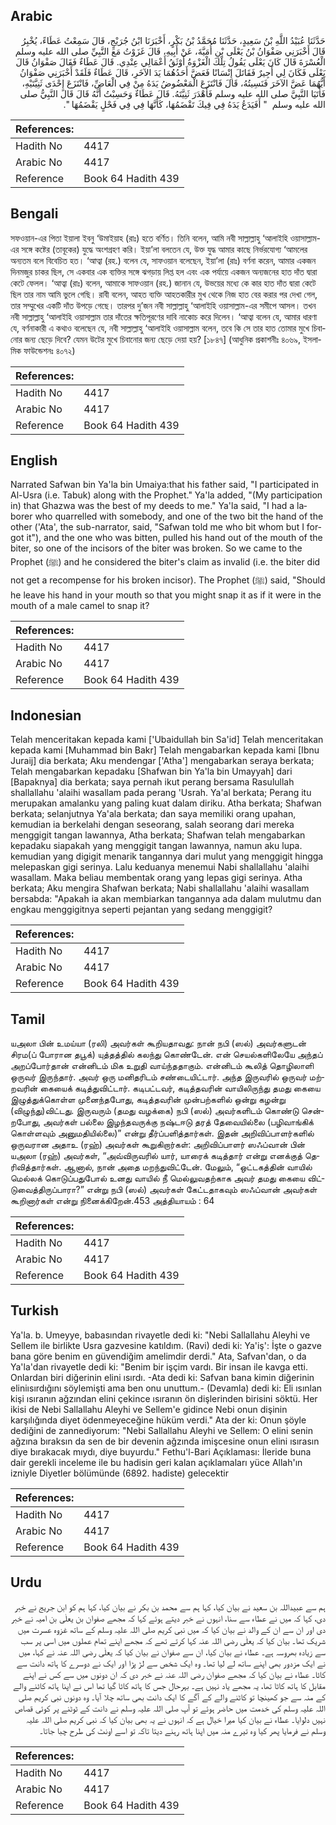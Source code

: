 ## Arabic


<div dir="rtl" lang="ar" style={{fontSize:'larger',backgroundColor:'#f8f9fa',padding:20}}>
حَدَّثَنَا عُبَيْدُ اللَّهِ بْنُ سَعِيدٍ، حَدَّثَنَا مُحَمَّدُ بْنُ بَكْرٍ، أَخْبَرَنَا ابْنُ جُرَيْجٍ، قَالَ سَمِعْتُ عَطَاءً، يُخْبِرُ قَالَ أَخْبَرَنِي صَفْوَانُ بْنُ يَعْلَى بْنِ أُمَيَّةَ، عَنْ أَبِيهِ، قَالَ غَزَوْتُ مَعَ النَّبِيِّ صلى الله عليه وسلم الْعُسْرَةَ قَالَ كَانَ يَعْلَى يَقُولُ تِلْكَ الْغَزْوَةُ أَوْثَقُ أَعْمَالِي عِنْدِي‏.‏ قَالَ عَطَاءٌ فَقَالَ صَفْوَانُ قَالَ يَعْلَى فَكَانَ لِي أَجِيرٌ فَقَاتَلَ إِنْسَانًا فَعَضَّ أَحَدُهُمَا يَدَ الآخَرِ، قَالَ عَطَاءٌ فَلَقَدْ أَخْبَرَنِي صَفْوَانُ أَيُّهُمَا عَضَّ الآخَرَ فَنَسِيتُهُ، قَالَ فَانْتَزَعَ الْمَعْضُوضُ يَدَهُ مِنْ فِي الْعَاضِّ، فَانْتَزَعَ إِحْدَى ثَنِيَّتَيْهِ، فَأَتَيَا النَّبِيَّ صلى الله عليه وسلم فَأَهْدَرَ ثَنِيَّتَهُ‏.‏ قَالَ عَطَاءٌ وَحَسِبْتُ أَنَّهُ قَالَ قَالَ النَّبِيُّ صلى الله عليه وسلم ‏ "‏ أَفَيَدَعُ يَدَهُ فِي فِيكَ تَقْضَمُهَا، كَأَنَّهَا فِي فِي فَحْلٍ يَقْضَمُهَا ‏"‏‏.‏
</div>
<div style={{backgroundColor:'#f8f9fa',padding:20, marginBottom: 10}}><table> <thead> <tr> <th>References:</th> <th></th> </tr> </thead> <tbody><tr><td>Hadith No</td><td>4417</td></tr><tr><td>Arabic No</td><td>4417</td></tr><tr><td>Reference</td><td>Book 64 Hadith 439</td></tr></tbody></table></div>

## Bengali


<div dir="ltr" lang="bn" style={{fontSize:'larger',backgroundColor:'#f8f9fa',padding:20}}>
সফওয়ান-এর পিতা ইয়ালা ইবনু ‘উমাইয়াহ (রাঃ) হতে বর্ণিত। তিনি বলেন, আমি নবী সাল্লাল্লাহু ‘আলাইহি ওয়াসাল্লাম-এর সঙ্গে কষ্টের (তাবূকের) যুদ্ধে অংশগ্রহণ করি। ইয়া’লা বলতেন যে, উক্ত যুদ্ধ আমার কাছে নির্ভরযোগ্য ‘আমলের অন্যতম বলে বিবেচিত হত। ‘আত্বা (রহ.) বলেন যে, সাফওয়ান বলেছেন, ইয়া’লা (রাঃ) বর্ণনা করেন, আমার একজন দিনমজুর চাকর ছিল, সে একবার এক ব্যক্তির সঙ্গে ঝগড়ায় লিপ্ত হল এবং এক পর্যায়ে একজন অন্যজনের হাত দাঁত দ্বারা কেটে ফেলল। ‘আত্বা (রাঃ) বলেন, আমাকে সাফওয়ান (রহ.) জানান যে, উভয়ের মধ্যে কে কার হাত দাঁত দ্বারা কেটে ছিল তার নাম আমি ভুলে গেছি। রাবী বলেন, আহত ব্যক্তি আহতকারীর মুখ থেকে নিজ হাত বের করার পর দেখা গেল, তার সম্মুখের একটি দাঁত উপড়ে গেছে। তারপর দু’জন নবী সাল্লাল্লাহু ‘আলাইহি ওয়াসাল্লাম-এর সমীপে আসল। তখন নবী সাল্লাল্লাহু ‘আলাইহি ওয়াসাল্লাম তার দাঁতের ক্ষতিপূরণের দাবি নাকোচ করে দিলেন। ‘আত্বা বলেন যে, আমার ধারণা যে, বর্ণনাকারী এ কথাও বলেছেন যে, নবী সাল্লাল্লাহু ‘আলাইহি ওয়াসাল্লাম বলেন, তবে কি সে তার হাত তোমার মুখে চিবানোর জন্য ছেড়ে দিবে? যেমন উটের মুখে চিবানোর জন্য ছেড়ে দেয়া হয়? [১৮৪৭] (আধুনিক প্রকাশনীঃ ৪০৬৯, ইসলামিক ফাউন্ডেশনঃ ৪০৭২)
</div>
<div style={{backgroundColor:'#f8f9fa',padding:20, marginBottom: 10}}><table> <thead> <tr> <th>References:</th> <th></th> </tr> </thead> <tbody><tr><td>Hadith No</td><td>4417</td></tr><tr><td>Arabic No</td><td>4417</td></tr><tr><td>Reference</td><td>Book 64 Hadith 439</td></tr></tbody></table></div>

## English


<div dir="ltr" lang="en" style={{fontSize:'larger',backgroundColor:'#f8f9fa',padding:20}}>
Narrated Safwan bin Ya'la bin Umaiya:that his father said, "I participated in Al-Usra (i.e. Tabuk) along with the Prophet." Ya'la added, "(My participation in) that Ghazwa was the best of my deeds to me." Ya'la said, "I had a laborer who quarrelled with somebody, and one of the two bit the hand of the other ('Ata', the sub-narrator, said, "Safwan told me who bit whom but I forgot it"), and the one who was bitten, pulled his hand out of the mouth of the biter, so one of the incisors of the biter was broken. So we came to the Prophet (ﷺ) and he considered the biter's claim as invalid (i.e. the biter did not get a recompense for his broken incisor). The Prophet (ﷺ) said, "Should he leave his hand in your mouth so that you might snap it as if it were in the mouth of a male camel to snap it?
</div>
<div style={{backgroundColor:'#f8f9fa',padding:20, marginBottom: 10}}><table> <thead> <tr> <th>References:</th> <th></th> </tr> </thead> <tbody><tr><td>Hadith No</td><td>4417</td></tr><tr><td>Arabic No</td><td>4417</td></tr><tr><td>Reference</td><td>Book 64 Hadith 439</td></tr></tbody></table></div>

## Indonesian


<div dir="ltr" lang="id" style={{fontSize:'larger',backgroundColor:'#f8f9fa',padding:20}}>
Telah menceritakan kepada kami ['Ubaidullah bin Sa'id] Telah menceritakan kepada kami [Muhammad bin Bakr] Telah mengabarkan kepada kami [Ibnu Juraij] dia berkata; Aku mendengar ['Atha'] mengabarkan seraya berkata; Telah mengabarkan kepadaku [Shafwan bin Ya'la bin Umayyah] dari [Bapaknya] dia berkata; saya pernah ikut perang bersama Rasulullah shallallahu 'alaihi wasallam pada perang 'Usrah. Ya'al berkata; Perang itu merupakan amalanku yang paling kuat dalam diriku. Atha berkata; Shafwan berkata; selanjutnya Ya'ala berkata; dan saya memiliki orang upahan, kemudian ia berkelahi dengan seseorang, salah seorang dari mereka menggigit tangan lawannya, Atha berkata; Shafwan telah mengabarkan kepadaku siapakah yang menggigit tangan lawannya, namun aku lupa. kemudian yang digigit menarik tangannya dari mulut yang menggigit hingga melepaskan gigi serinya. Lalu keduanya menemui Nabi shallallahu 'alaihi wasallam. Maka beliau membentak orang yang lepas gigi serinya. Atha berkata; Aku mengira Shafwan berkata; Nabi shallallahu 'alaihi wasallam bersabda: "Apakah ia akan membiarkan tangannya ada dalam mulutmu dan engkau menggigitnya seperti pejantan yang sedang menggigit?
</div>
<div style={{backgroundColor:'#f8f9fa',padding:20, marginBottom: 10}}><table> <thead> <tr> <th>References:</th> <th></th> </tr> </thead> <tbody><tr><td>Hadith No</td><td>4417</td></tr><tr><td>Arabic No</td><td>4417</td></tr><tr><td>Reference</td><td>Book 64 Hadith 439</td></tr></tbody></table></div>

## Tamil


<div dir="ltr" lang="ta" style={{fontSize:'larger',backgroundColor:'#f8f9fa',padding:20}}>
யஅலா பின் உமய்யா (ரலி) அவர்கள் கூறியதாவது: நான் நபி (ஸல்) அவர்களுடன் சிரம(ப் போரான தபூக்) யுத்தத்தில் கலந்து கொண்டேன். என் செயல்களிலேயே அந்தப் அறப்போர்தான் என்னிடம் மிக உறுதி வாய்ந்ததாகும். என்னிடம் கூலித் தொழிலாளி ஒருவர் இருந்தார். அவர் ஒரு மனிதரிடம் சண்டையிட்டார். அந்த இருவரில் ஒருவர் மற்றவரின் கையைக் கடித்துவிட்டார். கடிபட்டவர், கடித்தவரின் வாயிலிருந்து தமது கையை இழுத்துக்கொள்ள முனைந்தபோது, கடித்தவரின் முன்பற்களில் ஒன்று கழன்று (விழுந்து)விட்டது. இருவரும் (தமது வழக்கை) நபி (ஸல்) அவர்களிடம் கொண்டு சென்றபோது, அவர்கள் பல்லை இழந்தவருக்கு நஷ்டஈடு தரத் தேவையில்லை (பழிவாங்கிக் கொள்ளவும் அனுமதியில்லை)” என்று தீர்ப்பளித்தார்கள். இதன் அறிவிப்பாளர்களில் ஒருவரான அதாஉ (ரஹ்) அவர்கள் கூறுகிறார்கள்: அறிவிப்பாளர் ஸஃப்வான் பின் யஅலா (ரஹ்) அவர்கள், “அவ்விருவரில் யார், யாரைக் கடித்தார் என்று எனக்குத் தெரிவித்தார்கள். ஆனால், நான் அதை மறந்துவிட்டேன். மேலும், “ஒட்டகத்தின் வாயில் மெல்லக் கொடுப்பதுபோல் உனது வாயில் நீ மெல்லுவதற்காக அவர் தமது கையை விட்டுவைத்திருப்பாரா?” என்று நபி (ஸல்) அவர்கள் கேட்டதாகவும் ஸஃப்வான் அவர்கள் கூறினார்கள் என்று நினைக்கிறேன்.453 அத்தியாயம் : 64
</div>
<div style={{backgroundColor:'#f8f9fa',padding:20, marginBottom: 10}}><table> <thead> <tr> <th>References:</th> <th></th> </tr> </thead> <tbody><tr><td>Hadith No</td><td>4417</td></tr><tr><td>Arabic No</td><td>4417</td></tr><tr><td>Reference</td><td>Book 64 Hadith 439</td></tr></tbody></table></div>

## Turkish


<div dir="ltr" lang="tr" style={{fontSize:'larger',backgroundColor:'#f8f9fa',padding:20}}>
Ya'la. b. Umeyye, babasından rivayetle dedi ki: "Nebi Sallallahu Aleyhi ve Sellem ile birlikte Usra gazvesine katıldım. (Ravi) dedi ki: Ya'iş': İşte o gazve bana göre benim en güvendiğim amelimdir derdi." Ata, Safvan'dan, o da Ya'la'dan rivayetle dedi ki: "Benim bir işçim vardı. Bir insan ile kavga etti. Onlardan biri diğerinin elini ısırdı. -Ata dedi ki: Safvan bana kimin diğerinin eliniısırdığını söylemişti ama ben onu unuttum.- (Devamla) dedi ki: Eli ısınlan kişi ısıranın ağzından elini çekince ısıranın ön dişlerinden birisini söktü. Her ikisi de Nebi Sallallahu Aleyhi ve Sellem'e gidince Nebi onun dişinin karşılığında diyet ödenmeyeceğine hüküm verdi." Ata der ki: Onun şöyle dediğini de zannediyorum: "Nebi Sallallahu Aleyhi ve Sellem: O elini senin ağzına bıraksın da sen de bir devenin ağzında imişcesine onun elini ısırasın diye bırakacak mıydı, diye buyurdu." Fethu'l-Bari Açıklaması: İleride buna dair gerekli inceleme ile bu hadisin geri kalan açıklamaları yüce Allah'ın izniyle Diyetler bölümünde (6892. hadiste) gelecektir
</div>
<div style={{backgroundColor:'#f8f9fa',padding:20, marginBottom: 10}}><table> <thead> <tr> <th>References:</th> <th></th> </tr> </thead> <tbody><tr><td>Hadith No</td><td>4417</td></tr><tr><td>Arabic No</td><td>4417</td></tr><tr><td>Reference</td><td>Book 64 Hadith 439</td></tr></tbody></table></div>

## Urdu


<div dir="rtl" lang="ur" style={{fontSize:'larger',backgroundColor:'#f8f9fa',padding:20}}>
ہم سے عبیداللہ بن سعید نے بیان کیا، کہا ہم سے محمد بن بکر نے بیان کیا، کہا ہم کو ابن جریج نے خبر دی، کہا کہ میں نے عطاء سے سنا، انہوں نے خبر دیتے ہوئے کہا کہ مجھے صفوان بن یعلٰی بن امیہ نے خبر دی اور ان سے ان کے والد نے بیان کیا کہ میں نبی کریم صلی اللہ علیہ وسلم کے ساتھ غزوہ عسرت میں شریک تھا۔ بیان کیا کہ یعلٰی رضی اللہ عنہ کہا کرتے تھے کہ مجھے اپنے تمام عملوں میں اسی پر سب سے زیادہ بھروسہ ہے۔ عطاء نے بیان کیا، ان سے صفوان نے بیان کیا کہ یعلٰی رضی اللہ عنہ نے کہا، میں نے ایک مزدور بھی اپنے ساتھ لے لیا تھا۔ وہ ایک شخص سے لڑ پڑا اور ایک نے دوسرے کا ہاتھ دانت سے کاٹا۔ عطاء نے بیان کیا کہ مجھے صفوان رضی اللہ عنہ نے خبر دی کہ ان دونوں میں سے کس نے اپنے مقابل کا ہاتھ کاٹا تھا، یہ مجھے یاد نہیں ہے۔ بہرحال جس کا ہاتھ کاٹا گیا تھا اس نے اپنا ہاتھ کاٹنے والے کے منہ سے جو کھینچا تو کاٹنے والے کے آگے کا ایک دانت بھی ساتھ چلا آیا۔ وہ دونوں نبی کریم صلی اللہ علیہ وسلم کی خدمت میں حاضر ہوئے تو آپ صلی اللہ علیہ وسلم نے دانت کے ٹوٹنے پر کوئی قصاص نہیں دلوایا۔ عطاء نے بیان کیا میرا خیال ہے کہ انہوں نے یہ بھی بیان کیا کہ نبی کریم صلی اللہ علیہ وسلم نے فرمایا پھر کیا وہ تیرے منہ میں اپنا ہاتھ رہنے دیتا تاکہ تو اسے اونٹ کی طرح چبا جاتا۔
</div>
<div style={{backgroundColor:'#f8f9fa',padding:20, marginBottom: 10}}><table> <thead> <tr> <th>References:</th> <th></th> </tr> </thead> <tbody><tr><td>Hadith No</td><td>4417</td></tr><tr><td>Arabic No</td><td>4417</td></tr><tr><td>Reference</td><td>Book 64 Hadith 439</td></tr></tbody></table></div>